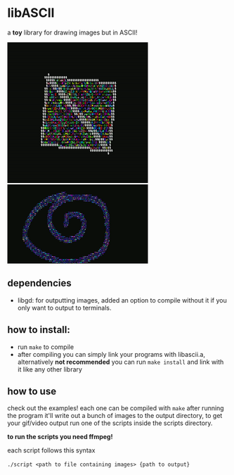 # libASCII
a **toy** library for drawing images but in ASCII!

![gif!](https://github.com/0Cufox0/libASCII/blob/main/docs/triangles_1.gif)
![gif!](https://github.com/0Cufox0/libASCII/blob/main/docs/fluid_1.gif)

## dependencies
- libgd: for outputting images, added an option to compile without it if you only want to output to terminals.

## how to install:
- run `make` to compile
- after compiling you can simply link your programs with libascii.a, alternatively **not recommended** you can run `make install` and link with it like any other library
## how to use
check out the examples!
each one can be compiled with `make` 
after running the program it'll write out a bunch of images to the output directory, to get your gif/video output run one of the scripts inside the scripts directory.

**to run the scripts you need ffmpeg!**

each script follows this syntax

`./script <path to file containing images> {path to output}`
